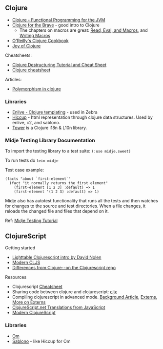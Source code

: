 ## Clojure

* [Clojure - Functional Programming for the JVM](http://java.ociweb.com/mark/clojure/article.html)
* [Clojure for the Brave](http://www.braveclojure.com/) - good intro to Clojure
  * The chapters on macros are great: [Read, Eval, and Macros](http://www.braveclojure.com/read-and-eval/), and [Writing Macros](http://www.braveclojure.com/writing-macros/)
* [O'Reilly's Clojure Cookbook](https://github.com/clojure-cookbook/clojure-cookbook)
* [Joy of Clojure](http://www.joyofclojure.com/toc/index.html)

Cheatsheets:
* [Clojure Destructuring Tutorial and Cheat Sheet](https://gist.github.com/john2x/e1dca953548bfdfb9844)
* [Clojure cheatsheet](http://clojure.org/cheatsheet)

Articles:
* [Polymorphism in clojure](http://blog.8thlight.com/myles-megyesi/2012/04/26/polymorphism-in-clojure.html)

### Libraries
* [Enlive - Clojure templating](https://github.com/cgrand/enlive) - used in Zebra
* [Hiccup](https://github.com/weavejester/hiccup) - html representation through clojure data structures. Used by enlive, c2, and sablono.
* [Tower](https://github.com/ptaoussanis/tower) is a Clojure i18n & L10n library.

### Midje Testing Library Documentation
To import the testing library to a test suite:
`(:use midje.sweet)`

To run tests do `lein midje`

Test case example:
```
(facts "about `first-element`"
  (fact "it normally returns the first element"
    (first-element [1 2 3] :default) => 1
    (first-element '(1 2 3) :default) => 1)
```

Midje also has autotest functionality that runs all the tests and then watches for changes to the source and test directories. When a file changes, it reloads the changed file and files that depend on it.

Ref: [Midje Testing Tutorial](https://github.com/marick/Midje/wiki/A-tutorial-introduction)


## ClojureScript

Getting started
 * [Lighttable Clojurescript intro by David Nolen](https://github.com/swannodette/lt-cljs-tutorial)
 * [Modern CLJS](https://github.com/magomimmo/modern-cljs)
 * [Differences from Clojure--on the Clojurescript repo](https://github.com/clojure/clojurescript/wiki/Differences-from-Clojure)

Resources
 * Clojurescript [Cheatsheet](http://appletree.or.kr/quick_reference_cards/Others/ClojureScript%20Cheat%20Sheet.pdf)
 * Sharing code between clojure and clojurescript: [cljx](https://github.com/lynaghk/cljx)
 * Compiling clojurescript in advanced mode. [Background Article](http://lukevanderhart.com/2011/09/30/using-javascript-and-clojurescript.html), [Externs](http://blog.8thlight.com/taryn-sauer/2014/07/31/clojurescript-faux-pas.html), [More on Externs](http://swannodette.github.io/2014/03/14/externs-got-you-down/)
 * [ClojureScript.net Translations from JavaScript](https://kanaka.github.io/clojurescript/web/synonym.html)
 * [Modern ClojureScript](https://github.com/magomimmo/modern-cljs)

### Libraries

 * [Om](https://github.com/swannodette/om)
 * [Sablono](https://github.com/r0man/sablono) - like Hiccup for Om
